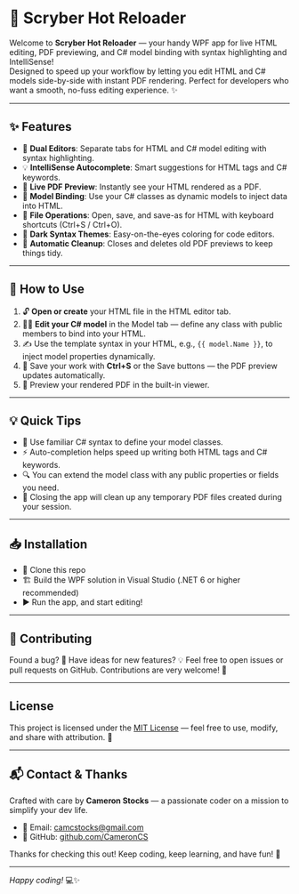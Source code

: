 # 🚀 Scryber Hot Reloader

Welcome to **Scryber Hot Reloader** — your handy WPF app for live HTML editing, PDF previewing, and C# model binding with syntax highlighting and IntelliSense!  
Designed to speed up your workflow by letting you edit HTML and C# models side-by-side with instant PDF rendering. Perfect for developers who want a smooth, no-fuss editing experience. ✨

---

## ✨ Features

- 📝 **Dual Editors**: Separate tabs for HTML and C# model editing with syntax highlighting.  
- 💡 **IntelliSense Autocomplete**: Smart suggestions for HTML tags and C# keywords.  
- 📄 **Live PDF Preview**: Instantly see your HTML rendered as a PDF.  
- 🔗 **Model Binding**: Use your C# classes as dynamic models to inject data into HTML.  
- 💾 **File Operations**: Open, save, and save-as for HTML with keyboard shortcuts (Ctrl+S / Ctrl+O).  
- 🌙 **Dark Syntax Themes**: Easy-on-the-eyes coloring for code editors.  
- 🧹 **Automatic Cleanup**: Closes and deletes old PDF previews to keep things tidy.

---

## 🚀 How to Use

1. 🔓 **Open or create** your HTML file in the HTML editor tab.  
2. 👨‍💻 **Edit your C# model** in the Model tab — define any class with public members to bind into your HTML.  
3. ✍️ Use the template syntax in your HTML, e.g., `{{ model.Name }}`, to inject model properties dynamically.  
4. 💾 Save your work with **Ctrl+S** or the Save buttons — the PDF preview updates automatically.  
5. 👀 Preview your rendered PDF in the built-in viewer.

---

## 💡 Quick Tips

- 🔧 Use familiar C# syntax to define your model classes.  
- ⚡ Auto-completion helps speed up writing both HTML tags and C# keywords.  
- 🔍 You can extend the model class with any public properties or fields you need.  
- 🧹 Closing the app will clean up any temporary PDF files created during your session.

---

## 📥 Installation

- 📂 Clone this repo  
- 🏗️ Build the WPF solution in Visual Studio (.NET 6 or higher recommended)  
- ▶️ Run the app, and start editing!

---

## 🤝 Contributing

Found a bug? 🐞 Have ideas for new features? 💡 Feel free to open issues or pull requests on GitHub. Contributions are very welcome! 🙌

---

## License

This project is licensed under the [MIT License](LICENSE) — feel free to use, modify, and share with attribution. 🚀

---

## 📬 Contact & Thanks

Crafted with care by **Cameron Stocks** — a passionate coder on a mission to simplify your dev life.  

- 📧 Email: camcstocks@gmail.com  
- 🔗 GitHub: [github.com/CameronCS](https://github.com/CameronCS)  

Thanks for checking this out! Keep coding, keep learning, and have fun! 🎉

---

*Happy coding!* 💻✨
